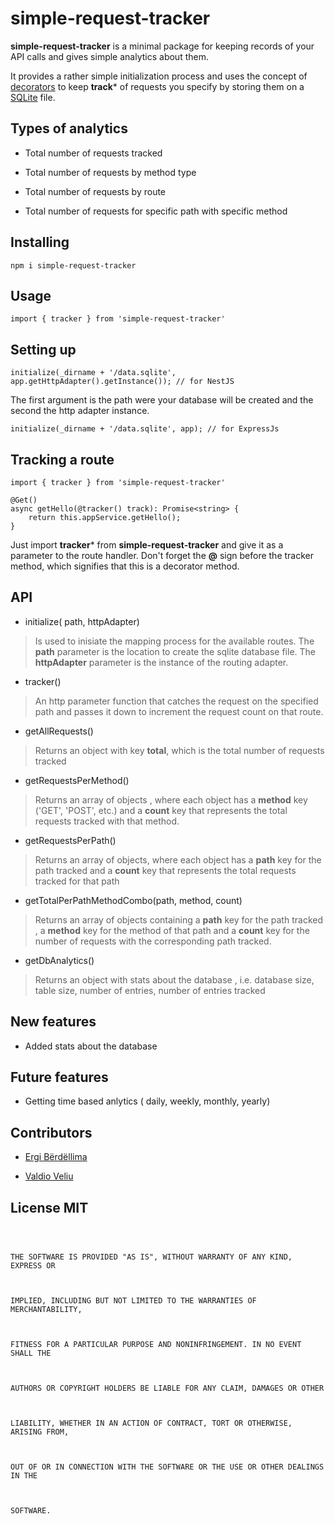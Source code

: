 # simple-request-tracker

  

  

**simple-request-tracker** is a minimal package for keeping records of your API calls and gives simple analytics about them.

  

It provides a rather simple initialization process and uses the concept of [decorators](https://www.typescriptlang.org/docs/handbook/decorators.html) to keep **track*** of requests you specify by storing them on a [SQLite](https://www.sqlite.org/index.html) file.

  

  

## Types of analytics

  

- Total number of requests tracked

  

- Total number of requests by method type

  

- Total number of requests by route

  

- Total number of requests for specific path with specific method

  

  

## Installing

    npm i simple-request-tracker


## Usage

    import { tracker } from 'simple-request-tracker'

## Setting up

    initialize(_dirname + '/data.sqlite', app.getHttpAdapter().getInstance()); // for NestJS

The first argument is the path were your database will be created and the second the http adapter instance.

    initialize(_dirname + '/data.sqlite', app); // for ExpressJs

## Tracking a route

    import { tracker } from 'simple-request-tracker'
    
    @Get()
    async getHello(@tracker() track): Promise<string> {
    	return this.appService.getHello();
    }

Just import **tracker*** from **simple-request-tracker** and give it as a parameter to the route handler. Don't forget the **@** sign before the tracker method, which signifies that this is a decorator method.

  

  

## API

  
- initialize( path, httpAdapter)

  

> Is used to inisiate the mapping process for the available routes. The **path** parameter is the location to create the sqlite database file. The **httpAdapter** parameter is the instance of the routing adapter.

  

- tracker()

  

> An http parameter function that catches the request on the specified path and passes it down to increment the request count on that route.

  

- getAllRequests()

  

> Returns an object with key **total**, which is the total number of requests tracked

  

- getRequestsPerMethod()

  

> Returns an array of objects , where each object has a **method** key ('GET', 'POST', etc.) and a **count** key that represents the total requests tracked with that method.

  

- getRequestsPerPath()

  

> Returns an array of objects, where each object has a **path** key for the path tracked and a **count** key that represents the total requests tracked for that path

  

- getTotalPerPathMethodCombo(path, method, count)

  

> Returns an array of objects containing a **path** key for the path tracked , a **method** key for the method of that path and a **count** key for the number of requests with the corresponding path tracked.


- getDbAnalytics()
 > Returns an object with stats about the database , i.e. database size, table size, number of entries, number of entries tracked


## New features

- Added stats about the database
  
## Future features

  

- Getting time based anlytics ( daily, weekly, monthly, yearly)

  

  

## Contributors

  

- [Ergi Bërdëllima](https://github.com/Bhfreagra)

  

- [Valdio Veliu](https://github.com/valdio)

  

  

## License MIT

  

  

```

  

THE SOFTWARE IS PROVIDED "AS IS", WITHOUT WARRANTY OF ANY KIND, EXPRESS OR

  

IMPLIED, INCLUDING BUT NOT LIMITED TO THE WARRANTIES OF MERCHANTABILITY,

  

FITNESS FOR A PARTICULAR PURPOSE AND NONINFRINGEMENT. IN NO EVENT SHALL THE

  

AUTHORS OR COPYRIGHT HOLDERS BE LIABLE FOR ANY CLAIM, DAMAGES OR OTHER

  

LIABILITY, WHETHER IN AN ACTION OF CONTRACT, TORT OR OTHERWISE, ARISING FROM,

  

OUT OF OR IN CONNECTION WITH THE SOFTWARE OR THE USE OR OTHER DEALINGS IN THE

  

SOFTWARE.

  

```